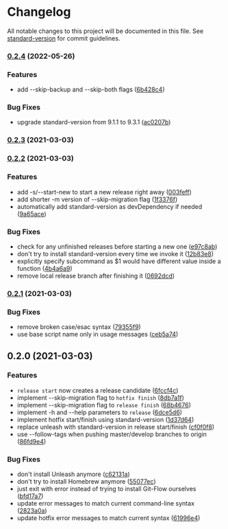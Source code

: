 # Changelog

All notable changes to this project will be documented in this file. See [standard-version](https://github.com/conventional-changelog/standard-version) for commit guidelines.

### [0.2.4](https://github.com/skolobov/mkrel/compare/v0.2.3...v0.2.4) (2022-05-26)


### Features

* add --skip-backup and --skip-both flags ([6b428c4](https://github.com/skolobov/mkrel/commit/6b428c4980c74c6a79a7f81dc28f92793af59118))


### Bug Fixes

* upgrade standard-version from 9.1.1 to 9.3.1 ([ac0207b](https://github.com/skolobov/mkrel/commit/ac0207bb3952ae071b2484f232a792d5c8bda8d8))

### [0.2.3](https://github.com/skolobov/mkrel/compare/v0.2.2...v0.2.3) (2021-03-03)

### [0.2.2](https://github.com/skolobov/mkrel/compare/v0.2.1...v0.2.2) (2021-03-03)


### Features

* add -s/--start-new to start a new release right away ([003feff](https://github.com/skolobov/mkrel/commit/003fefff5091e67aa533061c639d6da93f617cab))
* add shorter -m version of --skip-migration flag ([1f3376f](https://github.com/skolobov/mkrel/commit/1f3376f0217d9249489fd530552d60d5b3eb0f4a))
* automatically add standard-version as devDependency if needed ([9a65ace](https://github.com/skolobov/mkrel/commit/9a65ace934010a668739d3e4033b50f3590b842d))


### Bug Fixes

* check for any unfinished releases before starting a new one ([e97c8ab](https://github.com/skolobov/mkrel/commit/e97c8abe16081b52a2834418858dc146c29bc774))
* don't try to install standard-version every time we invoke it ([12b83e8](https://github.com/skolobov/mkrel/commit/12b83e84370b93508c9fdcc936deec02f83dba96))
* explicitly specify subcommand as $1 would have different value inside a function ([4b4a6a9](https://github.com/skolobov/mkrel/commit/4b4a6a9adab1673e4527d9dd9c58c1537eef0d03))
* remove local release branch after finishing it ([0692dcd](https://github.com/skolobov/mkrel/commit/0692dcde03e36e9519810c5b16c79c3f59fdf4c7))

### [0.2.1](https://github.com/skolobov/mkrel/compare/v0.2.0...v0.2.1) (2021-03-03)


### Bug Fixes

* remove broken case/esac syntax ([79355f9](https://github.com/skolobov/mkrel/commit/79355f9f7d330268e7b722aee263aa285ff879d0))
* use base script name only in usage messages ([ceb5a74](https://github.com/skolobov/mkrel/commit/ceb5a746ecee052090d569b9584f34bbc09072c1))

## 0.2.0 (2021-03-03)


### Features

* `release start` now creates a release candidate ([6fccf4c](https://github.com/skolobov/mkrel/commit/6fccf4c66c7289c4a35cb3995e00e1bb3352d209))
* implement --skip-migration flag to `hotfix finish` ([8db7a1f](https://github.com/skolobov/mkrel/commit/8db7a1f9a8dcb09db5704b0f250efd57efbed0a0))
* implement --skip-migration flag to `release finish` ([68b4676](https://github.com/skolobov/mkrel/commit/68b4676903bee8b4c406a90069ac50f9bf7b16e2))
* implement -h and --help parameters to `release` ([6dce5d6](https://github.com/skolobov/mkrel/commit/6dce5d6fc437599bc8d5bf5748627dcb1b23e073))
* implement hotfix start/finish using standard-version ([1d37d64](https://github.com/skolobov/mkrel/commit/1d37d643c0cb9e86f6dfdc3176622dcb0d820791))
* replace unleash with standard-version in release start/finish ([cf0f0f8](https://github.com/skolobov/mkrel/commit/cf0f0f8cb9caba464c603ffaa31e2c936b1fc212))
* use --follow-tags when pushing master/develop branches to origin ([86fd9e4](https://github.com/skolobov/mkrel/commit/86fd9e42174112d30c3fe8a9a275a0295f6b0927))


### Bug Fixes

* don't install Unleash anymore ([c62131a](https://github.com/skolobov/mkrel/commit/c62131a0059587e50fa2bd09980a7cce69580252))
* don't try to install Homebrew anymore ([55077ec](https://github.com/skolobov/mkrel/commit/55077ecf8c2684dd99106d85bb9743e5d4767516))
* just exit with error instead of trying to install Git-Flow ourselves ([bfd17a7](https://github.com/skolobov/mkrel/commit/bfd17a77cf4a4a36943a0e77cc0ebfe11baf2891))
* update error messages to match current command-line syntax ([2823a0a](https://github.com/skolobov/mkrel/commit/2823a0a5244df1427c378dd36d40c228eecd15d0))
* update hotfix error messages to match current syntax ([61996e4](https://github.com/skolobov/mkrel/commit/61996e45faed9497d0bb8a452883ca6b8233693e))
